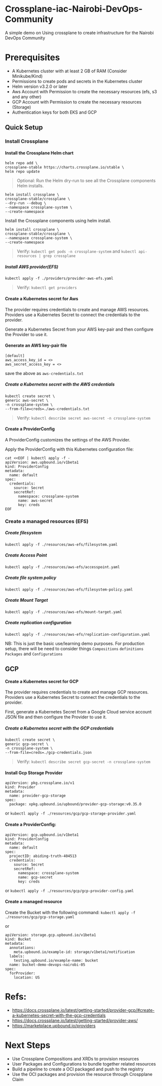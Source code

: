 # Crossplane-iac-Nairobi-DevOps-Community

A simple demo on Using crossplane to create infrastructure for the Nairobi DevOps Community

# Prerequisites

- A Kubernetes cluster with at least 2 GB of RAM (Consider Minikube/Kind)
- Permissions to create pods and secrets in the Kubernetes cluster
- Helm version v3.2.0 or later
- Aws Account with Permission to create the necessary resources (efs, s3 and any other)
- GCP Account with Permission to create the necessary resources (Storage)
- Authentication keys for both EKS and GCP

## Quick Setup

### Install Crossplane

#### Install the Crossplane Helm chart

```
helm repo add \
crossplane-stable https://charts.crossplane.io/stable \
helm repo update
```

> Optional: Run the Helm dry-run to see all the Crossplane components Helm installs.

```
helm install crossplane \
crossplane-stable/crossplane \
--dry-run --debug \
--namespace crossplane-system \
--create-namespace
```

Install the Crossplane components using helm install.

```
helm install crossplane \
crossplane-stable/crossplane \
--namespace crossplane-system \
--create-namespace
```

> Verify: `kubectl get pods -n crossplane-system` and `kubectl api-resources | grep crossplane`

##### Install AWS provider(EFS)

`kubectl apply -f ./providers/provider-aws-efs.yaml`

> Verify: `kubectl get providers`

#### Create a Kubernetes secret for Aws

The provider requires credentials to create and manage AWS resources.
Providers use a Kubernetes Secret to connect the credentials to the provider.

Generate a Kubernetes Secret from your AWS key-pair and then configure the Provider to use it.

#### Generate an AWS key-pair file

```
[default]
aws_access_key_id = <>
aws_secret_access_key = <>
```

save the above as `aws-credentials.txt`

##### Create a Kubernetes secret with the AWS credentials

```
kubectl create secret \
generic aws-secret \
-n crossplane-system \
--from-file=creds=./aws-credentials.txt
```

> Verify: `kubectl describe secret aws-secret -n crossplane-system`

#### Create a ProviderConfig

A ProviderConfig customizes the settings of the AWS Provider.

Apply the ProviderConfig with this Kubernetes configuration file:

```
cat <<EOF | kubectl apply -f -
apiVersion: aws.upbound.io/v1beta1
kind: ProviderConfig
metadata:
  name: default
spec:
  credentials:
    source: Secret
    secretRef:
      namespace: crossplane-system
      name: aws-secret
      key: creds
EOF
```

### Create a managed resources (EFS)

##### Create filesystem

`kubectl apply -f ./resources/aws-efs/filesystem.yaml`

##### Create Access Point

`kubectl apply -f ./resources/aws-efs/accesspoint.yaml`

##### Create file system policy

`kubectl apply -f ./resources/aws-efs/filesystem-policy.yaml`

##### Create Mount Target

`kubectl apply -f ./resources/aws-efs/mount-target.yaml`

##### Create replication configuration

`kubectl apply -f ./resources/aws-efs/replication-configuration.yaml`

NB:
This is just the basic use/learning demo purposes. For production setup, there will be need to consider things `Compositions` `definitions` `Packages` and `Configurations`

## GCP

#### Create a Kubernetes secret for GCP

The provider requires credentials to create and manage GCP resources. Providers use a Kubernetes Secret to connect the credentials to the provider.

First, generate a Kubernetes Secret from a Google Cloud service account JSON file and then configure the Provider to use it.

##### Create a Kubernetes secret with the GCP credentials

```
kubectl create secret \
generic gcp-secret \
-n crossplane-system \
--from-file=creds=./gcp-credentials.json
```

> Verify: `kubectl describe secret gcp-secret -n crossplane-system`

#### Install Gcp Storage Provider

```
apiVersion: pkg.crossplane.io/v1
kind: Provider
metadata:
  name: provider-gcp-storage
spec:
  package: xpkg.upbound.io/upbound/provider-gcp-storage:v0.35.0
```

or
`kubectl apply -f ./resources/gcp/gcp-storage-provider.yaml`

#### Create a ProviderConfig:

```
apiVersion: gcp.upbound.io/v1beta1
kind: ProviderConfig
metadata:
  name: default
spec:
  projectID: abiding-truth-404513
  credentials:
    source: Secret
    secretRef:
      namespace: crossplane-system
      name: gcp-secret
      key: creds
```

or
`kubectl apply -f ./resources/gcp/gcp-provider-config.yaml`

#### Create a managed resource

Create the Bucket with the following command:
`kubectl apply -f ./resources/gcp/gcp-storage.yaml`

or

```
apiVersion: storage.gcp.upbound.io/v1beta1
kind: Bucket
metadata:
  annotations:
    meta.upbound.io/example-id: storage/v1beta1/notification
  labels:
    testing.upbound.io/example-name: bucket
  name: bucket-demo-devops-nairobi-05
spec:
  forProvider:
    location: US
```

# Refs:

- https://docs.crossplane.io/latest/getting-started/provider-gcp/#create-a-kubernetes-secret-with-the-gcp-credentials
- https://docs.crossplane.io/latest/getting-started/provider-aws/
- https://marketplace.upbound.io/providers

# Next Steps

- Use Crossplane Compositions and XRDs to provision resources
- User Packages and Configurations to bundle together related resources
- Build a pipeline to create a OCI packaged and push to the registry
- Use the OCI packages and provision the resource through Crospplane Claim

